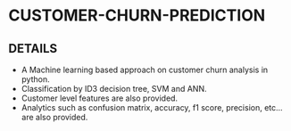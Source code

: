 # CUSTOMER-CHURN-PREDICTION

## DETAILS
- A Machine learning based approach on customer churn analysis in python.
- Classification by ID3 decision tree, SVM and ANN.
- Customer level features are also provided.
- Analytics such as confusion matrix, accuracy, f1 score, precision, etc... are also provided.
